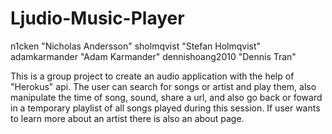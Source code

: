 # Ljudio-Music-Player


n1cken "Nicholas Andersson"
sholmqvist "Stefan Holmqvist"
adamkarmander "Adam Karmander"
dennishoang2010 "Dennis Tran"

This is a group project to create an audio application with the help of "Herokus" api. The user can search for songs or artist and play them,
also manipulate the time of song, sound, share a url, and also go back or foward in a temporary playlist of all songs played during this session.
If user wants to learn more about an artist there is also an about page.

